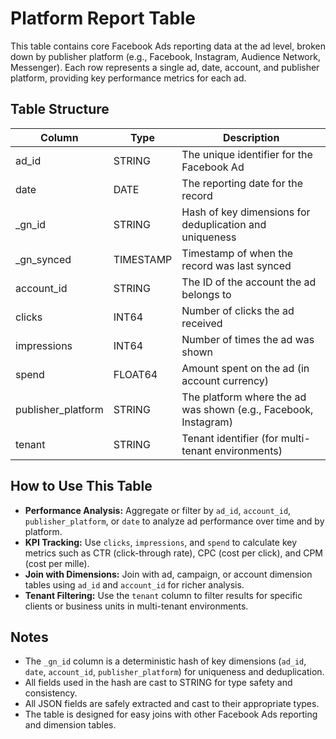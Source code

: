 # Platform Report Table

This table contains core Facebook Ads reporting data at the ad level, broken down by publisher platform (e.g., Facebook, Instagram, Audience Network, Messenger). Each row represents a single ad, date, account, and publisher platform, providing key performance metrics for each ad.

## Table Structure

| Column              | Type      | Description                                                      |
|---------------------|-----------|------------------------------------------------------------------|
| ad_id               | STRING    | The unique identifier for the Facebook Ad                        |
| date                | DATE      | The reporting date for the record                                |
| _gn_id              | STRING    | Hash of key dimensions for deduplication and uniqueness          |
| _gn_synced          | TIMESTAMP | Timestamp of when the record was last synced                     |
| account_id          | STRING    | The ID of the account the ad belongs to                          |
| clicks              | INT64     | Number of clicks the ad received                                 |
| impressions         | INT64     | Number of times the ad was shown                                 |
| spend               | FLOAT64   | Amount spent on the ad (in account currency)                     |
| publisher_platform  | STRING    | The platform where the ad was shown (e.g., Facebook, Instagram)  |
| tenant              | STRING    | Tenant identifier (for multi-tenant environments)                |

## How to Use This Table

- **Performance Analysis:** Aggregate or filter by `ad_id`, `account_id`, `publisher_platform`, or `date` to analyze ad performance over time and by platform.
- **KPI Tracking:** Use `clicks`, `impressions`, and `spend` to calculate key metrics such as CTR (click-through rate), CPC (cost per click), and CPM (cost per mille).
- **Join with Dimensions:** Join with ad, campaign, or account dimension tables using `ad_id` and `account_id` for richer analysis.
- **Tenant Filtering:** Use the `tenant` column to filter results for specific clients or business units in multi-tenant environments.

## Notes

- The `_gn_id` column is a deterministic hash of key dimensions (`ad_id`, `date`, `account_id`, `publisher_platform`) for uniqueness and deduplication.
- All fields used in the hash are cast to STRING for type safety and consistency.
- All JSON fields are safely extracted and cast to their appropriate types.
- The table is designed for easy joins with other Facebook Ads reporting and dimension tables. 